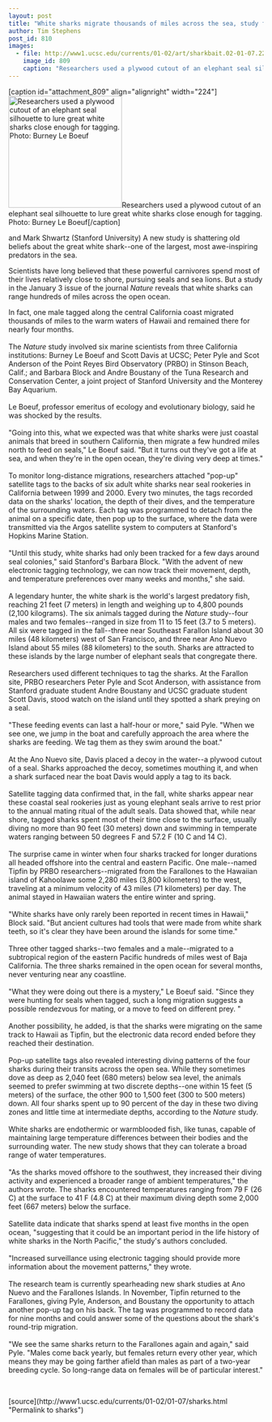 ```yaml
---
layout: post
title: "White sharks migrate thousands of miles across the sea, study finds"
author: Tim Stephens
post_id: 810
images:
  - file: http://www1.ucsc.edu/currents/01-02/art/sharkbait.02-01-07.224.jpg
    image_id: 809
    caption: "Researchers used a plywood cutout of an elephant seal silhouette to lure great white sharks close enough for tagging. Photo: Burney Le Boeuf"
---
```


[caption id="attachment_809" align="alignright" width="224"]<a href="http://localhost/mysite/wp-content/uploads/2002/01/sharkbait.02-01-07.224.jpg"><img class="size-full wp-image-809" src="http://localhost/mysite/wp-content/uploads/2002/01/sharkbait.02-01-07.224.jpg" alt="Researchers used a plywood cutout of an elephant seal silhouette to lure great white sharks close enough for tagging. Photo: Burney Le Boeuf" width="224" height="221" /></a>Researchers used a plywood cutout of an elephant seal silhouette to lure great white sharks close enough for tagging. Photo: Burney Le Boeuf[/caption]
<p>
  and Mark Shwartz (Stanford University) A new study is shattering old beliefs about the great white shark--one of the largest, most awe-inspiring predators in the sea.
</p>Scientists have long believed that these powerful carnivores spend most of their lives relatively close to shore, pursuing seals and sea lions. But a study in the January 3 issue of the journal <i>Nature</i> reveals that white sharks can range hundreds of miles across the open ocean.
<p>
  In fact, one male tagged along the central California coast migrated thousands of miles to the warm waters of Hawaii and remained there for nearly four months.<br>
  <br>
  The <i>Nature</i> study involved six marine scientists from three California institutions: Burney Le Boeuf and Scott Davis at UCSC; Peter Pyle and Scot Anderson of the Point Reyes Bird Observatory (PRBO) in Stinson Beach, Calif.; and Barbara Block and Andre Boustany of the Tuna Research and Conservation Center, a joint project of Stanford University and the Monterey Bay Aquarium.<br>
  <br>
  Le Boeuf, professor emeritus of ecology and evolutionary biology, said he was shocked by the results.<br>
  <br>
  "Going into this, what we expected was that white sharks were just coastal animals that breed in southern California, then migrate a few hundred miles north to feed on seals," Le Boeuf said. "But it turns out they've got a life at sea, and when they're in the open ocean, they're diving very deep at times."<br>
  <br>
  To monitor long-distance migrations, researchers attached "pop-up" satellite tags to the backs of six adult white sharks near seal rookeries in California between 1999 and 2000. Every two minutes, the tags recorded data on the sharks' location, the depth of their dives, and the temperature of the surrounding waters. Each tag was programmed to detach from the animal on a specific date, then pop up to the surface, where the data were transmitted via the Argos satellite system to computers at Stanford's Hopkins Marine Station.<br>
  <br>
  "Until this study, white sharks had only been tracked for a few days around seal colonies," said Stanford's Barbara Block. "With the advent of new electronic tagging technology, we can now track their movement, depth, and temperature preferences over many weeks and months," she said.<br>
  <br>
  A legendary hunter, the white shark is the world's largest predatory fish, reaching 21 feet (7 meters) in length and weighing up to 4,800 pounds (2,100 kilograms). The six animals tagged during the <i>Nature</i> study--four males and two females--ranged in size from 11 to 15 feet (3.7 to 5 meters). All six were tagged in the fall--three near Southeast Farallon Island about 30 miles (48 kilometers) west of San Francisco, and three near Ano Nuevo Island about 55 miles (88 kilometers) to the south. Sharks are attracted to these islands by the large number of elephant seals that congregate there.<br>
  <br>
  Researchers used different techniques to tag the sharks. At the Farallon site, PRBO researchers Peter Pyle and Scot Anderson, with assistance from Stanford graduate student Andre Boustany and UCSC graduate student Scott Davis, stood watch on the island until they spotted a shark preying on a seal.<br>
  <br>
  "These feeding events can last a half-hour or more," said Pyle. "When we see one, we jump in the boat and carefully approach the area where the sharks are feeding. We tag them as they swim around the boat."<br>
  <br>
  At the Ano Nuevo site, Davis placed a decoy in the water--a plywood cutout of a seal. Sharks approached the decoy, sometimes mouthing it, and when a shark surfaced near the boat Davis would apply a tag to its back.<br>
  <br>
  Satellite tagging data confirmed that, in the fall, white sharks appear near these coastal seal rookeries just as young elephant seals arrive to rest prior to the annual mating ritual of the adult seals. Data showed that, while near shore, tagged sharks spent most of their time close to the surface, usually diving no more than 90 feet (30 meters) down and swimming in temperate waters ranging between 50 degrees F and 57.2 F (10 C and 14 C).<br>
  <br>
  The surprise came in winter when four sharks tracked for longer durations all headed offshore into the central and eastern Pacific. One male--named Tipfin by PRBO researchers--migrated from the Farallones to the Hawaiian island of Kahoolawe some 2,280 miles (3,800 kilometers) to the west, traveling at a minimum velocity of 43 miles (71 kilometers) per day. The animal stayed in Hawaiian waters the entire winter and spring.<br>
  <br>
  "White sharks have only rarely been reported in recent times in Hawaii," Block said. "But ancient cultures had tools that were made from white shark teeth, so it's clear they have been around the islands for some time."<br>
  <br>
  Three other tagged sharks--two females and a male--migrated to a subtropical region of the eastern Pacific hundreds of miles west of Baja California. The three sharks remained in the open ocean for several months, never venturing near any coastline.<br>
  <br>
  "What they were doing out there is a mystery," Le Boeuf said. "Since they were hunting for seals when tagged, such a long migration suggests a possible rendezvous for mating, or a move to feed on different prey. "<br>
  <br>
  Another possibility, he added, is that the sharks were migrating on the same track to Hawaii as Tipfin, but the electronic data record ended before they reached their destination.<br>
  <br>
  Pop-up satellite tags also revealed interesting diving patterns of the four sharks during their transits across the open sea. While they sometimes dove as deep as 2,040 feet (680 meters) below sea level, the animals seemed to prefer swimming at two discrete depths--one within 15 feet (5 meters) of the surface, the other 900 to 1,500 feet (300 to 500 meters) down. All four sharks spent up to 90 percent of the day in these two diving zones and little time at intermediate depths, according to the <i>Nature</i> study.<br>
  <br>
  White sharks are endothermic or warmblooded fish, like tunas, capable of maintaining large temperature differences between their bodies and the surrounding water. The new study shows that they can tolerate a broad range of water temperatures.<br>
  <br>
  "As the sharks moved offshore to the southwest, they increased their diving activity and experienced a broader range of ambient temperatures," the authors wrote. The sharks encountered temperatures ranging from 79 F (26 C) at the surface to 41 F (4.8 C) at their maximum diving depth some 2,000 feet (667 meters) below the surface.<br>
  <br>
  Satellite data indicate that sharks spend at least five months in the open ocean, "suggesting that it could be an important period in the life history of white sharks in the North Pacific," the study's authors concluded.<br>
  <br>
  "Increased surveillance using electronic tagging should provide more information about the movement patterns," they wrote.<br>
  <br>
  The research team is currently spearheading new shark studies at Ano Nuevo and the Farallones Islands. In November, Tipfin returned to the Farallones, giving Pyle, Anderson, and Boustany the opportunity to attach another pop-up tag on his back. The tag was programmed to record data for nine months and could answer some of the questions about the shark's round-trip migration.<br>
  <br>
  "We see the same sharks return to the Farallones again and again," said Pyle. "Males come back yearly, but females return every other year, which means they may be going farther afield than males as part of a two-year breeding cycle. So long-range data on females will be of particular interest."
</p>
<p>
  <br>

</p>
<p>

</p>
[source](http://www1.ucsc.edu/currents/01-02/01-07/sharks.html "Permalink to sharks")
